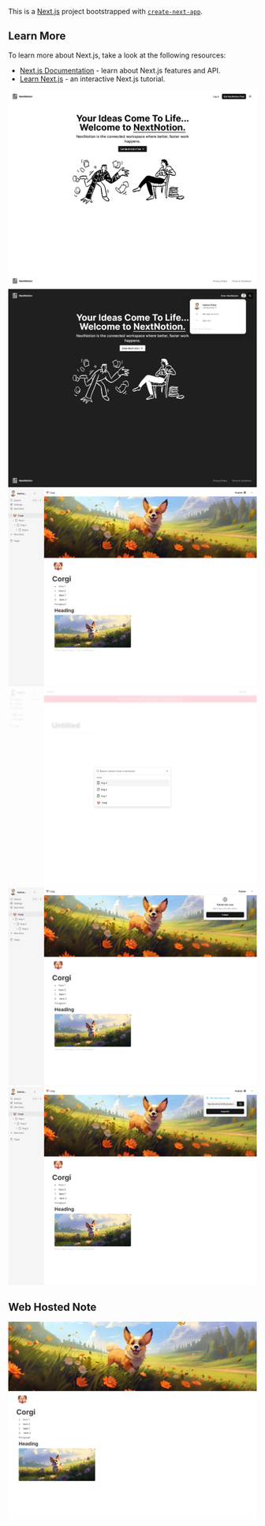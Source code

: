 This is a [Next.js](https://nextjs.org/) project bootstrapped with [`create-next-app`](https://github.com/vercel/next.js/tree/canary/packages/create-next-app).

## Learn More

To learn more about Next.js, take a look at the following resources:

- [Next.js Documentation](https://nextjs.org/docs) - learn about Next.js features and API.
- [Learn Next.js](https://nextjs.org/learn) - an interactive Next.js tutorial.


![lander](./lander.png)
![login](./login.png)
![main](./mainscrn.png)
![search](./searchview.png)
![publish](./publish.png)
![published](./published.png)

## Web Hosted Note
![prev](./preview.png)
